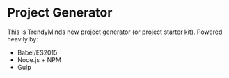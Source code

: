 # Project Generator
This is TrendyMinds new project generator (or project starter kit). Powered heavily by:

* Babel/ES2015
* Node.js + NPM
* Gulp
